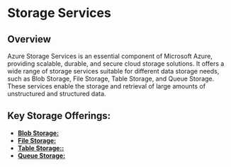 # Storage Services
## Overview
Azure Storage Services is an essential component of Microsoft Azure, providing scalable, durable, and secure cloud storage solutions. It offers a wide range of storage services suitable for different data storage needs, such as Blob Storage, File Storage, Table Storage, and Queue Storage. These services enable the storage and retrieval of large amounts of unstructured and structured data.

## Key Storage Offerings:
- **[Blob Storage:](https://github.com/georgemarantos/Microsoft/tree/main/Azure/Storage/Blob/)**
- **[File Storage:](https://github.com/georgemarantos/Microsoft/tree/main/Azure/Storage/Files/)**
- **[Table Storage::](https://github.com/georgemarantos/Microsoft/tree/main/Azure/Storage/Tables)**
- **[Queue Storage:](https://github.com/georgemarantos/Microsoft/tree/main/Azure/Storage/Queue)**